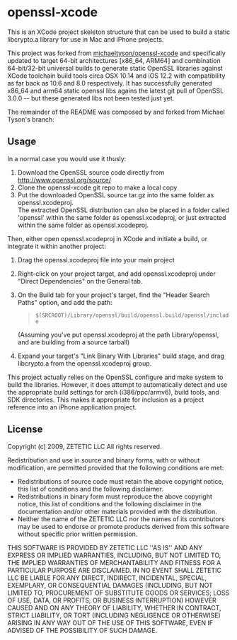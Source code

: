 openssl-xcode
=============

This is an XCode project skeleton structure that can be used to build a static 
libcrypto.a library for use in Mac and iPhone projects. 

This project was forked from [michaeltyson/openssl-xcode](https://github.com/michaeltyson/openssl-xcode) and specifically updated to target 64-bit architectures [x86_64, ARM64] and combination 64-bit/32-bit universal builds to generate static OpenSSL libraries against XCode toolchain build tools circa OSX 10.14 and iOS 12.2 with compatibility as far back as 10.6 and 8.0 respectively.  It has successfully generated x86_64 and arm64 static openssl libs agains the latest git pull of OpenSSL 3.0.0 -- but these generated libs not been tested just yet.  

The remainder of the README was composed by and forked from Michael Tyson's branch:

Usage
-----

In a normal case you would use it thusly:

1. Download the OpenSSL source code directly from
   http://www.openssl.org/source/ 
2. Clone the openssl-xcode git repo to make a local copy
3. Put the downloaded OpenSSL source tar.gz into the same folder
   as openssl.xcodeproj.  
   The extracted OpenSSL distribution can also be placed in a folder called 'openssl'
   within the same folder as openssl.xcodeproj, or just extracted within the
   same folder as openssl.xcodeproj.

Then, either open openssl.xcodeproj in XCode and initiate a build, or integrate
it within another project:

1. Drag the openssl.xcodeproj file into your main project
2. Right-click on your project target, and add openssl.xcodeproj under "Direct
   Dependencies" on the General tab.
3. On the Build tab for your project's target, find the "Header Search Paths" 
   option, and add the path:
   > `$(SRCROOT)/Library/openssl/build/openssl.build/openssl/include`
   
   (Assuming you've put openssl.xcodeproj at the path Library/openssl, and are
   building from a source tarball)
4. Expand your target's "Link Binary With Libraries" build stage, and drag
   libcrypto.a from the openssl.xcodeproj group.


This project actually relies on the OpenSSL configure and make
system to build the libraries. However, it does attempt to automatically
detect and use the appropriate build settings for arch (i386/ppc/armv6),
build tools, and SDK directories. This makes it appropriate for inclusion
as a project reference into an iPhone application project.

License
-------

Copyright (c) 2009, ZETETIC LLC
All rights reserved.

Redistribution and use in source and binary forms, with or without
modification, are permitted provided that the following conditions are met:

* Redistributions of source code must retain the above copyright
  notice, this list of conditions and the following disclaimer.
* Redistributions in binary form must reproduce the above copyright
  notice, this list of conditions and the following disclaimer in the
  documentation and/or other materials provided with the distribution.
* Neither the name of the ZETETIC LLC nor the
  names of its contributors may be used to endorse or promote products
  derived from this software without specific prior written permission.

THIS SOFTWARE IS PROVIDED BY ZETETIC LLC ''AS IS'' AND ANY
EXPRESS OR IMPLIED WARRANTIES, INCLUDING, BUT NOT LIMITED TO, THE IMPLIED
WARRANTIES OF MERCHANTABILITY AND FITNESS FOR A PARTICULAR PURPOSE ARE
DISCLAIMED. IN NO EVENT SHALL ZETETIC LLC BE LIABLE FOR ANY
DIRECT, INDIRECT, INCIDENTAL, SPECIAL, EXEMPLARY, OR CONSEQUENTIAL DAMAGES
(INCLUDING, BUT NOT LIMITED TO, PROCUREMENT OF SUBSTITUTE GOODS OR SERVICES;
LOSS OF USE, DATA, OR PROFITS; OR BUSINESS INTERRUPTION) HOWEVER CAUSED AND
ON ANY THEORY OF LIABILITY, WHETHER IN CONTRACT, STRICT LIABILITY, OR TORT
(INCLUDING NEGLIGENCE OR OTHERWISE) ARISING IN ANY WAY OUT OF THE USE OF THIS
SOFTWARE, EVEN IF ADVISED OF THE POSSIBILITY OF SUCH DAMAGE.

